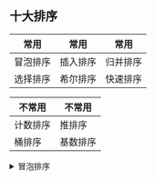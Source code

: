 ## 十大排序

|常用|常用|常用
|----|---|---
|冒泡排序|插入排序|归并排序
|选择排序|希尔排序|快速排序

|不常用|不常用
|------|------
|计数排序|推排序
|桶排序|基数排序

<details><summary>冒泡排序</summary>
<h5>gif图演示</h5>
<img src="https://pic3.zhimg.com/v2-b7d216a5b292cf3a5412bbc7fbb56a9e_b.webp"/>
  
  <a href=#>VB</a>
  
  <a href=#>C#</a>
  
  <a href=#>C</a>
  
  <a href=#>C++</a>
  
  <a href=#>Java</a>
  
  <a href=#>Python</a>
</details>
